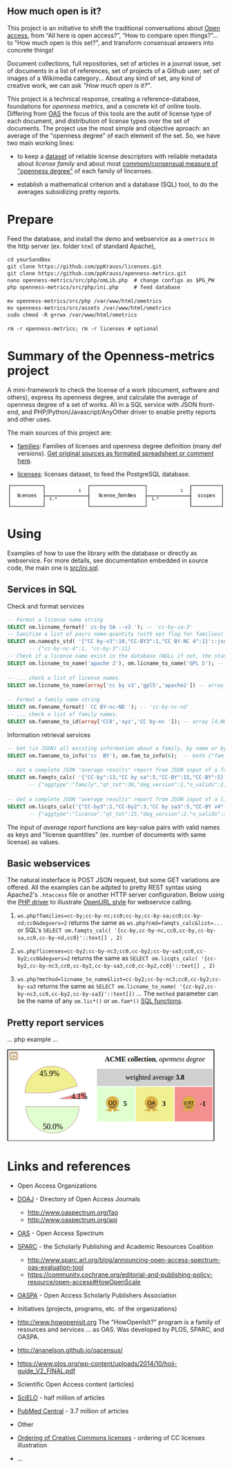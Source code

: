 ## How much open is it?
This project is an initiative to shift the traditional conversations about [Open access](https://en.wikipedia.org/wiki/Open_access), from “All here is open access?”, “How to compare open things?”... to "How much open is this set?",  and transform consensual answers into concrete things!

Document collections, full repositories, set of articles in a journal issue, set of documents in a list of references, set of projects of a Github user, set of images of a Wikimedia category... About any kind of set, any kind of creative work, we can ask *"How much open is it?"*.

This project is a technical response, creating a reference-database, foundations for *openness metrics*, and a concrete kit of online tools. Differing from [OAS](http://www.oaspectrum.org) the focus of this tools are the autit of license type of each document, and distribution of license types over the set of documents. The project use the most simple and objective aproach: an average of the "openness degree" of each element of the set. So, we have two main working lines:

* to keep a [dataset](https://github.com/datasets) of reliable license descriptors with reliable metadata about *license family* and about most [commom/consensual measure of "openness degree"](https://commons.wikimedia.org/wiki/File_talk:Ordering_of_Creative_Commons_licenses_from_most_to_least_open.png#Suggestion_for_ordering_by_an_openness-degree_criteria) of each family of lincenses.

* establish a mathematical criterion and a database (SQL) tool, to do the averages subsidizing pretty reports.

# Prepare

Feed the database, and install the demo and webservice as a `ometrics` in the http server (ex. folder `html` of standard Apache),

```
cd yourSandBox
git clone https://github.com/ppKrauss/licenses.git
git clone https://github.com/ppKrauss/openness-metrics.git
nano openness-metrics/src/php/omLib.php  # change configs as $PG_PW
php openness-metrics/src/php/ini.php     # feed database

mv openness-metrics/src/php /var/www/html/ometrics
mv openness-metrics/src/assets /var/www/html/ometrics
sudo chmod -R g+rwx /var/www/html/ometrics

rm -r openness-metrics; rm -r licenses # optional
```

# Summary of the Openness-metrics project
A mini-framework to check the license of a work (document, software and others), express its openness degree, and calculate the average of openness degree of a set of works. All in a SQL service with JSON front-end, and PHP/Python/Javascript/AnyOther driver to enable pretty reports and other uses.

The main sources of this project are:

* [families](data/families.csv): Families of licenses and openness degree definition (many def versions). [Get original sources as formated spreadsheet or comment here](https://docs.google.com/spreadsheets/d/1nf3vFHcLpgVTcFbUJp8pL3H8fsBFvjrWA07AI2JZtk8/edit?usp=sharing).

* [licenses](https://github.com/ppKrauss/licenses): licenses dataset, to feed the PostgreSQL database.

![uml class diagram](_doc/uml_diagram.png)

# Using 
Examples of how to use the library with the database or directly as webservice. For more details, see documentation embedded in source code, the main one is [src/ini.sql](https://github.com/ppKrauss/openness-metrics/blob/master/src/ini.sql).

## Services in SQL 

Check and format services

```sql
-- Format a license name string
SELECT om.licname_format(' cc-by SA --v3 '); -- 'cc-by-sa-3'
-- Sanitize a list of pairs name-quantity (with opt flag for families)
SELECT om.nameqts_std( '{"CC by-v3":10,"CC-BY3":1,"CC BY-NC 4":1}'::json);
       -- {"cc-by-nc-4":1, "cc-by-3":11}
-- Check if a license name exist in the database (NULL if not, the standard name if exists)
SELECT om.licname_to_name('apache 2'), om.licname_to_name('GPL 5'); -- 'Apache-2.0', NULL

-- ... check a list of license names.
SELECT om.licname_to_name(array['cc by v3','gpl5','apache2']) -- array ['CC-BY-3.0',NULL,'Apache-2.0']

-- Format a family name string
SELECT om.famname_format(' CC BY-nc-ND '); -- 'cc-by-nc-nd'
-- ... check a list of family names.
SELECT om.famname_to_id(array['CC0','xyz','CC by-nc ']); -- array [4,NULL,10]
```

Information retrieval services
```sql
-- Get (in JSON) all existing information about a family, by name or by id
SELECT om.famname_to_info('cc  BY'), om.fam_to_info(6);  -- both {"fam_id":6,"fam_name":"cc-by", ...}

-- Get a complete JSON "average results" report from JSON input of a family list. 
SELECT om.famqts_calc( '{"CC-by":13,"CC by sa":5,"CC-BY":15,"CC-BY":5}'::json , 1);
       -- {"aggtype":"family","qt_tot":38,"deg_version":1,"n_valids":2, ... }

-- Get a complete JSON "average results" report from JSON input of a license-name list. 
SELECT om.licqts_calc('{"CC-by3":2,"CC-by2":3,"CC by sa3":5,"CC-BY v4":15}'::json);
       -- {"aggtype":"license","qt_tot":25,"deg_version":2,"n_valids":4, ...}
```
The input of *average report* functions are key-value pairs with valid names as keys and "license quantities" (ex. number of documents with same license) as values.

## Basic webservices
The natural insterface is POST JSON request, but some GET variations are offered.  All the examples can be adpted to pretty REST syntax using Apache2's `.htaccess` file or another HTTP server configuration. Below using the [PHP driver](./src/php) to illustrate [OpenURL style](https://en.wikipedia.org/wiki/OpenURL) for webservice calling.

 1. `ws.php?families=cc-by;cc-by-nc;cc0;cc-by;cc-by-sa;cc0;cc-by-nd;cc0&degvers=2` returns the same as `ws.php?cmd=famqts_calc&list=...`  or SQL's `SELECT om.famqts_calc( '{cc-by,cc-by-nc,cc0,cc-by,cc-by-sa,cc0,cc-by-nd,cc0}'::text[] , 2)`
 
 2. `ws.php?licenses=cc-by2;cc-by-nc3;cc0,cc-by2;cc-by-sa3;cc0,cc-by2;cc0&degvers=2` returns the same as `SELECT om.licqts_calc( '{cc-by2,cc-by-nc3,cc0,cc-by2,cc-by-sa3,cc0,cc-by2,cc0}'::text[] , 2)`
 
 3. `ws.php?method=licname_to_name&list=cc-by2;cc-by-nc3;cc0,cc-by2;cc-by-sa3` returns the same as `SELECT om.licname_to_name( '{cc-by2,cc-by-nc3,cc0,cc-by2,cc-by-sa3}'::text[])` ... The `method` parameter can be the name of any `om.lic*()` or `om.fam*()` [SQL functions](./src/ini.sql). 

## Pretty report services
... php example ...

![ACME docs report, illustration #1](_doc/report-illustr1.png)

# Links and references

* Open Access Organizations
 * [DOAJ](https://doaj.org/) - Directory of Open Access Journals
   * http://www.oaspectrum.org/faq
   * http://www.oaspectrum.org/api
 * [OAS](http://www.oaspectrum.org/) - Open Access Spectrum
 * [SPARC](http://sparcopen.org/) - the Scholarly Publishing and Academic Resources Coalition
   * http://www.sparc.arl.org/blog/announcing-open-access-spectrum-oas-evaluation-tool
   * https://community.cochrane.org/editorial-and-publishing-policy-resource/open-access#HowOpenScale
 * [OASPA](http://oaspa.org/) - Open Access Scholarly Publishers Association

* Initiatives (projects, programs, etc. of the organizations)
 * http://www.howopenisit.org The "HowOpenIsIt?" program is a family of resources and services ... as OAS. Was developed by PLOS, SPARC, and OASPA.
 * http://ananelson.github.io/oacensus/
 * https://www.plos.org/wp-content/uploads/2014/10/hoii-guide_V2_FINAL.pdf

* Scientific Open Access content (articles)
 * [SciELO](http://www.scielo.org/) - half million of articles
 * [PubMed Central](http://www.ncbi.nlm.nih.gov/pmc/) - 3.7 million of articles

* Other
 * [Ordering of Creative Commons licenses](https://commons.wikimedia.org/wiki/File:Ordering_of_Creative_Commons_licenses_from_most_to_least_open.png) - ordering of CC licenses illustration
 * ...
